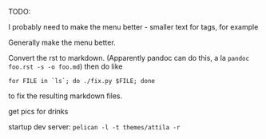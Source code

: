 TODO:

I probably need to make the menu better - smaller text for tags, for example

Generally make the menu better.

Convert the rst to markdown. (Apparently pandoc can do this, a la `pandoc foo.rst -s -o foo.md`)
then do like
```
for FILE in `ls`; do ./fix.py $FILE; done
```
to fix the resulting markdown files.


get pics for drinks

startup dev server:
`pelican -l -t themes/attila -r`

